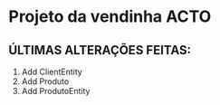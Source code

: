 # Projeto da vendinha ACTO

## ÚLTIMAS ALTERAÇÕES FEITAS:
1. Add ClientEntity
2. Add Produto
3. Add ProdutoEntity